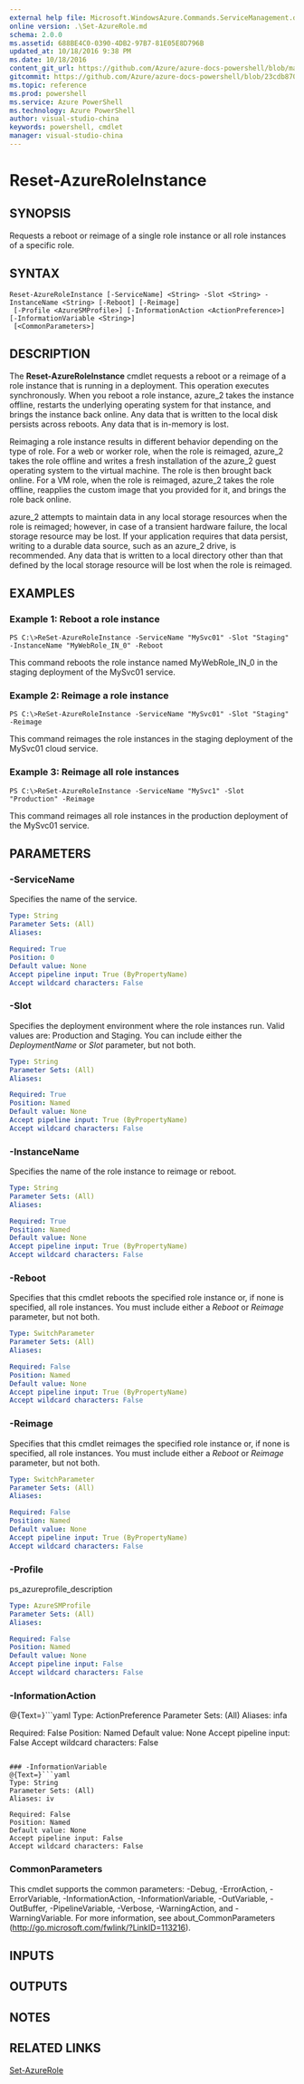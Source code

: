```yaml
---
external help file: Microsoft.WindowsAzure.Commands.ServiceManagement.dll-Help.xml
online version: .\Set-AzureRole.md
schema: 2.0.0
ms.assetid: 688BE4C0-0390-4DB2-97B7-81E05E8D796B
updated_at: 10/18/2016 9:38 PM
ms.date: 10/18/2016
content_git_url: https://github.com/Azure/azure-docs-powershell/blob/master/azureps-cmdlets-docs/ServiceManagement/Azure.Service/v1.6.1/Reset-AzureRoleInstance.md
gitcommit: https://github.com/Azure/azure-docs-powershell/blob/23cdb8705d4ab9807c0e21b238f3b134a7d49c7d/azureps-cmdlets-docs/ServiceManagement/Azure.Service/v1.6.1/Reset-AzureRoleInstance.md
ms.topic: reference
ms.prod: powershell
ms.service: Azure PowerShell
ms.technology: Azure PowerShell
author: visual-studio-china
keywords: powershell, cmdlet
manager: visual-studio-china
---
```


# Reset-AzureRoleInstance

## SYNOPSIS
Requests a reboot or reimage of a single role instance or all role instances of a specific role.

## SYNTAX

```
Reset-AzureRoleInstance [-ServiceName] <String> -Slot <String> -InstanceName <String> [-Reboot] [-Reimage]
 [-Profile <AzureSMProfile>] [-InformationAction <ActionPreference>] [-InformationVariable <String>]
 [<CommonParameters>]
```

## DESCRIPTION
The **Reset-AzureRoleInstance** cmdlet requests a reboot or a reimage of a role instance that is running in a deployment.
This operation executes synchronously.
When you reboot a role instance, azure_2 takes the instance offline, restarts the underlying operating system for that instance, and brings the instance back online.
Any data that is written to the local disk persists across reboots.
Any data that is in-memory is lost.

Reimaging a role instance results in different behavior depending on the type of role.
For a web or worker role, when the role is reimaged, azure_2 takes the role offline and writes a fresh installation of the azure_2 guest operating system to the virtual machine.
The role is then brought back online.
For a VM role, when the role is reimaged, azure_2 takes the role offline, reapplies the custom image that you provided for it, and brings the role back online.

azure_2 attempts to maintain data in any local storage resources when the role is reimaged; however, in case of a transient hardware failure, the local storage resource may be lost.
If your application requires that data persist, writing to a durable data source, such as an azure_2 drive, is recommended.
Any data that is written to a local directory other than that defined by the local storage resource will be lost when the role is reimaged.

## EXAMPLES

### Example 1: Reboot a role instance
```
PS C:\>ReSet-AzureRoleInstance -ServiceName "MySvc01" -Slot "Staging" -InstanceName "MyWebRole_IN_0" -Reboot
```

This command reboots the role instance named MyWebRole_IN_0 in the staging deployment of the MySvc01 service.

### Example 2: Reimage a role instance
```
PS C:\>ReSet-AzureRoleInstance -ServiceName "MySvc01" -Slot "Staging" -Reimage
```

This command reimages the role instances in the staging deployment of the MySvc01 cloud service.

### Example 3: Reimage all role instances
```
PS C:\>ReSet-AzureRoleInstance -ServiceName "MySvc1" -Slot "Production" -Reimage
```

This command reimages all role instances in the production deployment of the MySvc01 service.

## PARAMETERS

### -ServiceName
Specifies the name of the service.

```yaml
Type: String
Parameter Sets: (All)
Aliases: 

Required: True
Position: 0
Default value: None
Accept pipeline input: True (ByPropertyName)
Accept wildcard characters: False
```

### -Slot
Specifies the deployment environment where the role instances run.
Valid values are: Production and Staging.
You can include either the *DeploymentName* or *Slot* parameter, but not both.

```yaml
Type: String
Parameter Sets: (All)
Aliases: 

Required: True
Position: Named
Default value: None
Accept pipeline input: True (ByPropertyName)
Accept wildcard characters: False
```

### -InstanceName
Specifies the name of the role instance to reimage or reboot.

```yaml
Type: String
Parameter Sets: (All)
Aliases: 

Required: True
Position: Named
Default value: None
Accept pipeline input: True (ByPropertyName)
Accept wildcard characters: False
```

### -Reboot
Specifies that this cmdlet reboots the specified role instance or, if none is specified, all role instances.
You must include either a *Reboot* or *Reimage* parameter, but not both.

```yaml
Type: SwitchParameter
Parameter Sets: (All)
Aliases: 

Required: False
Position: Named
Default value: None
Accept pipeline input: True (ByPropertyName)
Accept wildcard characters: False
```

### -Reimage
Specifies that this cmdlet reimages the specified role instance or, if none is specified, all role instances.
You must include either a *Reboot* or *Reimage* parameter, but not both.

```yaml
Type: SwitchParameter
Parameter Sets: (All)
Aliases: 

Required: False
Position: Named
Default value: None
Accept pipeline input: True (ByPropertyName)
Accept wildcard characters: False
```

### -Profile
ps_azureprofile_description

```yaml
Type: AzureSMProfile
Parameter Sets: (All)
Aliases: 

Required: False
Position: Named
Default value: None
Accept pipeline input: False
Accept wildcard characters: False
```

### -InformationAction
@{Text=}```yaml
Type: ActionPreference
Parameter Sets: (All)
Aliases: infa

Required: False
Position: Named
Default value: None
Accept pipeline input: False
Accept wildcard characters: False
```

### -InformationVariable
@{Text=}```yaml
Type: String
Parameter Sets: (All)
Aliases: iv

Required: False
Position: Named
Default value: None
Accept pipeline input: False
Accept wildcard characters: False
```

### CommonParameters
This cmdlet supports the common parameters: -Debug, -ErrorAction, -ErrorVariable, -InformationAction, -InformationVariable, -OutVariable, -OutBuffer, -PipelineVariable, -Verbose, -WarningAction, and -WarningVariable. For more information, see about_CommonParameters (http://go.microsoft.com/fwlink/?LinkID=113216).

## INPUTS

## OUTPUTS

## NOTES

## RELATED LINKS

[Set-AzureRole](.\Set-AzureRole.md)


